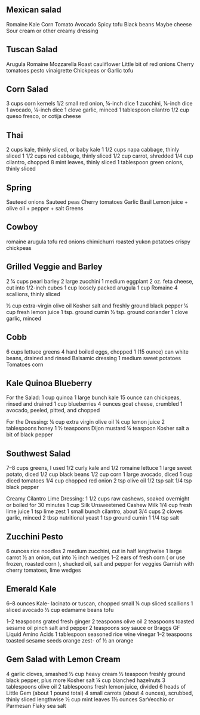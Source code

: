 ## Mexican salad
Romaine
Kale
Corn
Tomato
Avocado
Spicy tofu
Black beans
Maybe cheese
Sour cream or other creamy dressing

## Tuscan Salad
Arugula
Romaine
Mozzarella
Roast cauliflower
Little bit of red onions
Cherry tomatoes
pesto vinaigrette
Chickpeas or Garlic tofu

## Corn Salad
3 cups corn kernels
1/2 small red onion, ¼-inch dice
1 zucchini, ¼-inch dice
1 avocado, ¼-inch dice
1 clove garlic, minced
1 tablespoon cilantro
1/2 cup queso fresco, or cotija cheese

## Thai
2 cups kale, thinly sliced, or baby kale
1 1/2 cups napa cabbage, thinly sliced
1 1/2 cups red cabbage, thinly sliced
1/2 cup carrot, shredded
1/4 cup cilantro, chopped
8 mint leaves, thinly sliced
1 tablespoon green onions, thinly sliced

## Spring
Sauteed onions
Sauteed peas
Cherry tomatoes
Garlic
Basil
Lemon juice + olive oil + pepper + salt
Greens

## Cowboy
romaine
arugula
tofu
red onions
chimichurri
roasted yukon potatoes
crispy chickpeas

## Grilled Veggie and Barley
2 1⁄4 cups pearl barley
2 large zucchini
1 medium eggplant
2 oz. feta cheese, cut into 1/2-inch cubes
1 cup loosely packed arugula
1 cup Romaine
4 scallions, thinly sliced 

1⁄2 cup extra-virgin olive oil
Kosher salt and freshly ground black pepper
1⁄4 cup fresh lemon juice
1 tsp. ground cumin
1⁄2 tsp. ground coriander
1 clove garlic, minced

## Cobb
6 cups lettuce greens
4 hard boiled eggs, chopped
1 (15 ounce) can white beans, drained and rinsed
Balsamic dressing
1 medium sweet potatoes
Tomatoes
corn

## Kale Quinoa Blueberry
For the Salad:
1 cup quinoa
1 large bunch kale
15 ounce can chickpeas, rinsed and drained
1 cup blueberries
4 ounces goat cheese, crumbled
1 avocado, peeled, pitted, and chopped

For the Dressing:
¼ cup extra virgin olive oil
¼ cup lemon juice
2 tablespoons honey
1 ½ teaspoons Dijon mustard
¼ teaspoon Kosher salt
a bit of black pepper

## Southwest Salad
7–8 cups greens, I used 1/2 curly kale and 1/2 romaine lettuce
1 large sweet potato, diced
1/2 cup black beans
1/2 cup corn
1 large avocado, diced
1 cup diced tomatoes
1/4 cup chopped red onion
2 tsp olive oil
1/2 tsp salt
1/4 tsp black pepper

Creamy Cilantro Lime Dressing:
1 1/2 cups raw cashews, soaked overnight or boiled for 30 minutes
1 cup Silk Unsweetened Cashew Milk
1/4 cup fresh lime juice
1 tsp lime zest
1 small bunch cilantro, about 3/4 cups
2 cloves garlic, minced
2 tbsp nutritional yeast
1 tsp ground cumin
1 1/4 tsp salt

## Zucchini Pesto
6 ounces rice noodles
2 medium zucchini, cut in half lengthwise
1 large carrot
½ an onion, cut into ½ inch wedges
1–2 ears of fresh corn ( or use frozen, roasted corn ), shucked
oil, salt and pepper for veggies
Garnish with cherry tomatoes,  lime wedges

## Emerald Kale
6–8 ounces Kale- lacinato or tuscan, chopped small
¼ cup sliced scallions
1 sliced avocado
½ cup edamame beans
tofu

1–2 teaspoons grated fresh ginger
2 teaspoons olive oil
2 teaspoons toasted sesame oil
pinch salt and pepper
2 teaspoons soy sauce or Braggs GF Liquid Amino Acids
1 tablespoon seasoned rice wine vinegar
1–2 teaspoons toasted sesame seeds
orange zest- of ½ an orange

## Gem Salad with Lemon Cream
4 garlic cloves, smashed
½ cup heavy cream
½ teaspoon freshly ground black pepper, plus more
Kosher salt
¼ cup blanched hazelnuts
3 tablespoons olive oil
2 tablespoons fresh lemon juice, divided
6 heads of Little Gem (about 1 pound total)
4 small carrots (about 4 ounces), scrubbed, thinly sliced lengthwise
½ cup mint leaves
1½ ounces SarVecchio or Parmesan
Flaky sea salt
